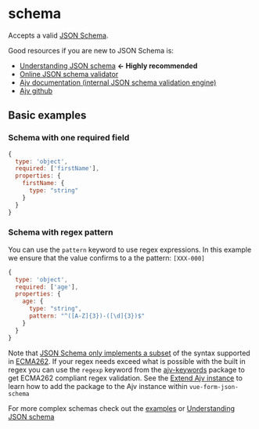 # schema

Accepts a valid [JSON Schema](http://json-schema.org).

Good resources if you are new to JSON Schema is:

- [Understanding JSON schema](https://json-schema.org/understanding-json-schema) **&larr; Highly recommended**
- [Online JSON schema validator](http://jsonschemavalidator.net)
- [Ajv documentation (internal JSON schema validation engine)](https://epoberezkin.github.io/ajv/)
- [Ajv github](https://github.com/epoberezkin/ajv)

## Basic examples

### Schema with one required field

```js
{
  type: 'object',
  required: ['firstName'],
  properties: {
    firstName: {
      type: "string"
    }
  }
}
```

### Schema with regex pattern

You can use the `pattern` keyword to use regex expressions. In this example we ensure that the value confirms to a the pattern: `[XXX-000]`

```js
{
  type: 'object',
  required: ['age'],
  properties: {
    age: {
      type: "string",
      pattern: "^([A-Z]{3})-([\d]{3})$"
    }
  }
}
```

Note that [JSON Schema only implements a subset](https://json-schema.org/understanding-json-schema/reference/regular_expressions.html) of the syntax supported in [ECMA262](https://www.ecma-international.org/publications/standards/Ecma-262.htm).  If your regex needs exceed what is possible with the built in regex you can use the `regexp` keyword from the [ajv-keywords](https://github.com/ajv-validator/ajv-keywords) package to get ECMA262 compliant regex validation. See the [Extend Ajv instance](./options.md#extend-ajv-instance) to learn how to add the package to the Ajv instance within `vue-form-json-schema`

For more complex schemas check out the [examples](./examples) or [Understanding JSON schema](https://json-schema.org/understanding-json-schema)
